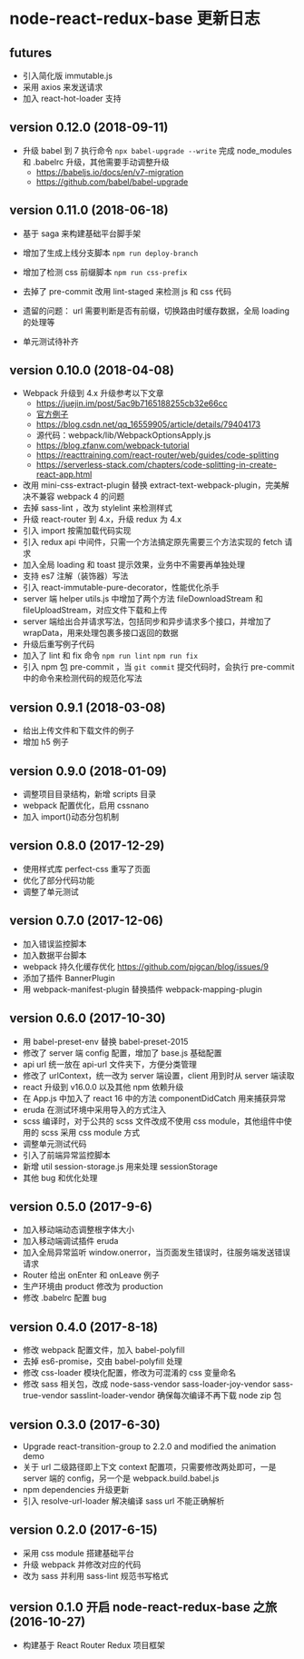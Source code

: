 # node-react-redux-base 更新日志

## futures

- 引入简化版 immutable.js
- 采用 axios 来发送请求
- 加入 react-hot-loader 支持

## version 0.12.0 (2018-09-11)

- 升级 babel 到 7
  执行命令 `npx babel-upgrade --write` 完成 node_modules 和 .babelrc 升级，其他需要手动调整升级
  - https://babeljs.io/docs/en/v7-migration
  - https://github.com/babel/babel-upgrade

## version 0.11.0 (2018-06-18)

- 基于 saga 来构建基础平台脚手架
- 增加了生成上线分支脚本 `npm run deploy-branch`
- 增加了检测 css 前缀脚本 `npm run css-prefix`
- 去掉了 pre-commit 改用 lint-staged 来检测 js 和 css 代码

- 遗留的问题： url 需要判断是否有前缀，切换路由时缓存数据，全局 loading 的处理等
- 单元测试待补齐

## version 0.10.0 (2018-04-08)

- Webpack 升级到 4.x 升级参考以下文章
  - https://juejin.im/post/5ac9b7165188255cb32e66cc
  - [官方例子](https://github.com/webpack/webpack/tree/master/examples)
  - https://blog.csdn.net/qq_16559905/article/details/79404173
  - 源代码：webpack/lib/WebpackOptionsApply.js
  - https://blog.zfanw.com/webpack-tutorial
  - https://reacttraining.com/react-router/web/guides/code-splitting
  - https://serverless-stack.com/chapters/code-splitting-in-create-react-app.html
- 改用 mini-css-extract-plugin 替换 extract-text-webpack-plugin，完美解决不兼容 webpack 4 的问题
- 去掉 sass-lint ，改为 stylelint 来检测样式
- 升级 react-router 到 4.x，升级 redux 为 4.x
- 引入 import 按需加载代码实现
- 引入 redux api 中间件，只需一个方法搞定原先需要三个方法实现的 fetch 请求
- 加入全局 loading 和 toast 提示效果，业务中不需要再单独处理
- 支持 es7 注解（装饰器）写法
- 引入 react-immutable-pure-decorator，性能优化杀手
- server 端 helper utils.js 中增加了两个方法 fileDownloadStream 和 fileUploadStream，对应文件下载和上传
- server 端给出合并请求写法，包括同步和异步请求多个接口，并增加了 wrapData，用来处理包裹多接口返回的数据
- 升级后重写例子代码
- 加入了 lint 和 fix 命令 `npm run lint` `npm run fix`
- 引入 npm 包 pre-commit ，当 `git commit` 提交代码时，会执行 pre-commit 中的命令来检测代码的规范化写法

## version 0.9.1 (2018-03-08)

- 给出上传文件和下载文件的例子
- 增加 h5 例子

## version 0.9.0 (2018-01-09)

- 调整项目目录结构，新增 scripts 目录
- webpack 配置优化，启用 cssnano
- 加入 import()动态分包机制

## version 0.8.0 (2017-12-29)

- 使用样式库 perfect-css 重写了页面
- 优化了部分代码功能
- 调整了单元测试

## version 0.7.0 (2017-12-06)

- 加入错误监控脚本
- 加入数据平台脚本
- webpack 持久化缓存优化 https://github.com/pigcan/blog/issues/9
- 添加了插件 BannerPlugin
- 用 webpack-manifest-plugin 替换插件 webpack-mapping-plugin

## version 0.6.0 (2017-10-30)

- 用 babel-preset-env 替换 babel-preset-2015
- 修改了 server 端 config 配置，增加了 base.js 基础配置
- api url 统一放在 api-url 文件夹下，方便分类管理
- 修改了 urlContext，统一改为 server 端设置，client 用到时从 server 端读取
- react 升级到 v16.0.0 以及其他 npm 依赖升级
- 在 App.js 中加入了 react 16 中的方法 componentDidCatch 用来捕获异常
- eruda 在测试环境中采用导入的方式注入
- scss 编译时，对于公共的 scss 文件改成不使用 css module，其他组件中使用的 scss 采用 css module 方式
- 调整单元测试代码
- 引入了前端异常监控脚本
- 新增 util session-storage.js 用来处理 sessionStorage
- 其他 bug 和优化处理

## version 0.5.0 (2017-9-6)

- 加入移动端动态调整根字体大小
- 加入移动端调试插件 eruda
- 加入全局异常监听 window.onerror，当页面发生错误时，往服务端发送错误请求
- Router 给出 onEnter 和 onLeave 例子
- 生产环境由 product 修改为 production
- 修改 .babelrc 配置 bug

## version 0.4.0 (2017-8-18)

- 修改 webpack 配置文件，加入 babel-polyfill
- 去掉 es6-promise，交由 babel-polyfill 处理
- 修改 css-loader 模块化配置，修改为可混淆的 css 变量命名
- 修改 sass 相关包，改成 node-sass-vendor sass-loader-joy-vendor sass-true-vendor sasslint-loader-vendor
  确保每次编译不再下载 node zip 包

## version 0.3.0 (2017-6-30)

- Upgrade react-transition-group to 2.2.0 and modified the animation demo
- 关于 url 二级路径即上下文 context 配置项，只需要修改两处即可，一是 server 端的 config，另一个是 webpack.build.babel.js
- npm dependencies 升级更新
- 引入 resolve-url-loader 解决编译 sass url 不能正确解析

## version 0.2.0 (2017-6-15)

- 采用 css module 搭建基础平台
- 升级 webpack 并修改对应的代码
- 改为 sass 并利用 sass-lint 规范书写格式

## version 0.1.0 开启 node-react-redux-base 之旅 (2016-10-27)

- 构建基于 React Router Redux 项目框架
